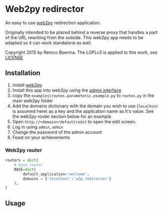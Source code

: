 # Web2py redirector
An easy to use [web2py][] redirection application.

Originally intended to be placed behind a reverse proxy that handles a part of the URL rewriting from the outside.
This web2py app needs to be adapted so it can work standalone as well. 

Copyright 2015 by Remco Boerma. 
The LGPLv3 is applied to this work, see [LICENSE](LICENSE)

## Installation 
 1. Install [web2py]
 1. Install this app into web2py using the [admin interface][]
 1. copy the `examples\routes.parameteric.example.py` to `routes.py` in the main web2py folder
 1. Add the domains dictionary with the domain you wish to use (`localhost` is assumed here) as a key 
    and the application name as it's value. See the web2py router section below for an example. 
 1. Open `http://<domain>/default/edit` to open the edit screen. 
 1. Log in using `admin`, `admin`
 1. Change the password of the admin account
 1. Feast on your achievements

### Web2py router
```python
routers = dict( 
    # base router
    BASE=dict(
        default_application='welcome',
        domains = {'localhost':'w2p_redirector'}
    ),
)
```


## Usage 

  

 [web2py]: http://www.web2py.com  
 [admin interface]: http://localhost:8000/admin